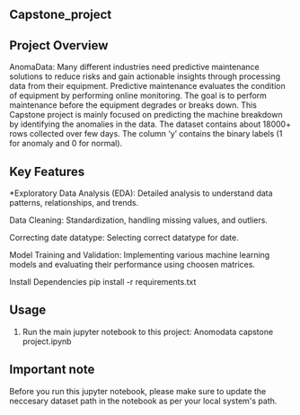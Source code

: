 ## Capstone_project
## Project Overview
AnomaData:
Many different industries need predictive maintenance solutions to reduce risks and gain actionable insights through processing data from their equipment.
Predictive maintenance evaluates the condition of equipment by performing online monitoring. The goal is to perform maintenance before the equipment degrades or breaks down.
This Capstone project is mainly focused on predicting the machine breakdown by identifying the anomalies in the data. The dataset contains about 18000+ rows collected over few days. The column ‘y’ contains the binary labels (1 for anomaly and 0 for normal).

## Key Features
 *Exploratory Data Analysis (EDA): 
  Detailed analysis to understand data patterns, relationships, and trends.

 Data Cleaning: 
  Standardization, handling missing values, and outliers.

 Correcting date datatype:
  Selecting correct datatype for date.

 Model Training and Validation: 
  Implementing various machine learning models and evaluating their performance using choosen matrices.

 Install Dependencies
  pip install -r requirements.txt

## Usage
1. Run the main jupyter notebook to this project:
   Anomodata capstone project.ipynb
   
## Important note
Before you run this jupyter notebook, please make sure to update the neccesary dataset path in the notebook as per your local system's path.
